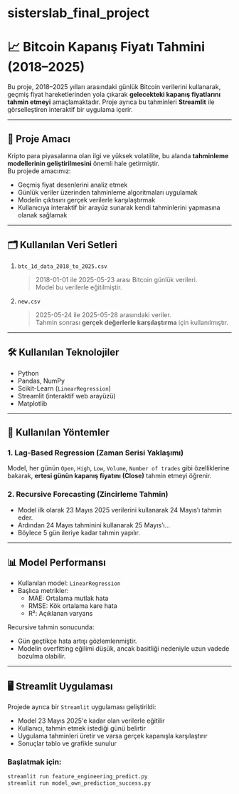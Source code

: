 # sisterslab_final_project

# 📈 Bitcoin Kapanış Fiyatı Tahmini (2018–2025)

Bu proje, 2018–2025 yılları arasındaki günlük Bitcoin verilerini kullanarak, geçmiş fiyat hareketlerinden yola çıkarak **gelecekteki kapanış fiyatlarını tahmin etmeyi** amaçlamaktadır. Proje ayrıca bu tahminleri **Streamlit** ile görselleştiren interaktif bir uygulama içerir.

---

## 🎯 Proje Amacı

Kripto para piyasalarına olan ilgi ve yüksek volatilite, bu alanda **tahminleme modellerinin geliştirilmesini** önemli hale getirmiştir.  
Bu projede amacımız:

- Geçmiş fiyat desenlerini analiz etmek
- Günlük veriler üzerinden tahminleme algoritmaları uygulamak
- Modelin çıktısını gerçek verilerle karşılaştırmak
- Kullanıcıya interaktif bir arayüz sunarak kendi tahminlerini yapmasına olanak sağlamak

---

## 🗂️ Kullanılan Veri Setleri

1. `btc_1d_data_2018_to_2025.csv`  
   > 2018-01-01 ile 2025-05-23 arası Bitcoin günlük verileri.  
   Model bu verilerle eğitilmiştir.

2. `new.csv`  
   > 2025-05-24 ile 2025-05-28 arasındaki veriler.  
   Tahmin sonrası **gerçek değerlerle karşılaştırma** için kullanılmıştır.

---

## 🛠️ Kullanılan Teknolojiler

- Python
- Pandas, NumPy
- Scikit-Learn (`LinearRegression`)
- Streamlit (interaktif web arayüzü)
- Matplotlib

---

## 🔁 Kullanılan Yöntemler

### 1. **Lag-Based Regression (Zaman Serisi Yaklaşımı)**  
Model, her günün `Open`, `High`, `Low`, `Volume`, `Number of trades` gibi özelliklerine bakarak, **ertesi günün kapanış fiyatını (Close)** tahmin etmeyi öğrenir.

### 2. **Recursive Forecasting (Zincirleme Tahmin)**  
- Model ilk olarak 23 Mayıs 2025 verilerini kullanarak 24 Mayıs’ı tahmin eder.
- Ardından 24 Mayıs tahminini kullanarak 25 Mayıs’ı…
- Böylece 5 gün ileriye kadar tahmin yapılır.

---

## 📊 Model Performansı

- Kullanılan model: `LinearRegression`
- Başlıca metrikler:
  - MAE: Ortalama mutlak hata
  - RMSE: Kök ortalama kare hata
  - R²: Açıklanan varyans

Recursive tahmin sonucunda:
- Gün geçtikçe hata artışı gözlemlenmiştir.
- Modelin overfitting eğilimi düşük, ancak basitliği nedeniyle uzun vadede bozulma olabilir.

---

## 🖥️ Streamlit Uygulaması

Projede ayrıca bir `Streamlit` uygulaması geliştirildi:

- Model 23 Mayıs 2025'e kadar olan verilerle eğitilir
- Kullanıcı, tahmin etmek istediği günü belirtir
- Uygulama tahminleri üretir ve varsa gerçek kapanışla karşılaştırır
- Sonuçlar tablo ve grafikle sunulur

### Başlatmak için:

```bash
streamlit run feature_engineering_predict.py 
streamlit run model_own_prediction_success.py 